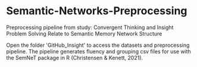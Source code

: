 # Semantic-Networks-Preprocessing
Preprocessing pipeline from study: Convergent Thinking and Insight Problem Solving Relate to Semantic Memory Network Structure

Open the folder 'GitHub_Insight' to access the datasets and preprocessing pipeline. The pipeline generates fluency and grouping csv files for use with the SemNeT package in R (Christensen & Kenett, 2021).
